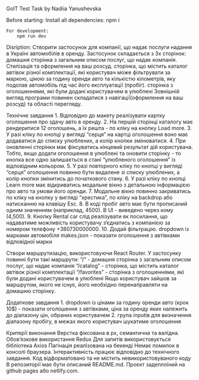 GoIT Test Task by Nadiia Yanushevska

Before starting: Install all dependencies: npm i

    For development:
        npm run dev

Disription: Створити застосунок для компанії, що надає послуги надання в Україні автомобілів в оренду. Застосунок складається з 3х сторінок: домашня сторінка з загальним описом послуг, що надає
компанія. Стилізація та оформлення на ваш розсуд. сторінка, що містить каталог автівок різної комплектації, які користувач може фільтрувати за маркою, ціною за годину оренди авто та кількістю
кілометрів, яку подолав автомобіль під час його експлуатації (пробіг). сторінка з оголошеннями, які були додані користувачем в улюблені Зовнішній вигляд програми повинен складатися з
навігації(оформлення на ваш розсуд) та області перегляду.

Технічне завдання 1. Відповідно до макету реалізувати картку оголошення про здачу авто в оренду. 2. На першій сторінці каталогу має рендеритися 12 оголошень, а їх решта - по кліку на кнопку Load
more. 3. У разі кліку по кнопці у вигляді “серця” на картці оголошення воно має додаватися до списку улюблених, а колір кнопки змінюватися. 4. При оновленні сторінки має фіксуватись кінцевий результат
дій користувача. Тобто, якщо додати оголошення в улюблені та оновити сторінку - то кнопка все одно залишається в стані “улюбленого оголошення” із відповідним кольором. 5. У разі повторного кліку по
кнопці у вигляді “серця” оголошення повинно бути видалене зі списку улюблених, а колір кнопки змінитись до початкового стану. 6. У разі кліку по кнопці Learn more має відкриватись модальне вікно з
детальною інформацією про авто та умови його оренди. 7. Модальне вікно повинно закриватись по кліку на кнопку у вигляді “хрестика”, по кліку на backdrop або натисканню на клавішу Esc. 8. В коді пробіг
авто має бути прописаний одним значенням (наприклад, 4500). В UI - виведено через кому (4,500). 9. Кнопку Rental car слід реалізувати як посилання, що надаватиме можливість користувачу зʼєднатись з
компанією за номером телефону +380730000000. 10. Додай фільтрацію. dropdown із марками автомобіля makes.json - показати оголошення з автівками відповідної марки

Створи маршрутизацію, використовуючи React Router. У застосунку повинні бути такі маршрути: “/” - домашня сторінка з загальним описом послуг, що надає компанія “/catalog” - сторінка, що містить
каталог автівок різної комплектації “/favorites” - сторінка з оголошеннями, які були додані користувачем в улюблені Якщо користувач зайшов за маршрутом, якого не існує, його необхідно перенаправляти
на домашню сторінку.

Додаткове завдання 1. dropdown із цінами за годину оренди авто (крок 10$) - показати оголошення з автівками, ціна за оренду яких належить до діапазону цін, обраних користувачем 2. група inputів для
визначення діапазону пробігу, в межах якого користувач шукатиме оголошення

Критерії виконання Верстка фіксована в рх, семантична та валідна. Обов’язкове використання Redux Для запитів використовується бібліотека Axios Пагінація реалізована на бекенді Немає помилок в консолі
браузера. Інтерактивність працює відповідно до технічного завдання. Код відформатовано та не містить невикористовуваного коду В репозиторії має бути описаний README.md. Проєкт задеплоїний на github
pages або netlify.com.

